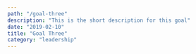 ```yaml
---
path: "/goal-three"
description: "This is the short description for this goal"
date: "2019-02-10"
title: "Goal Three"
category: "leadership"
---
```

